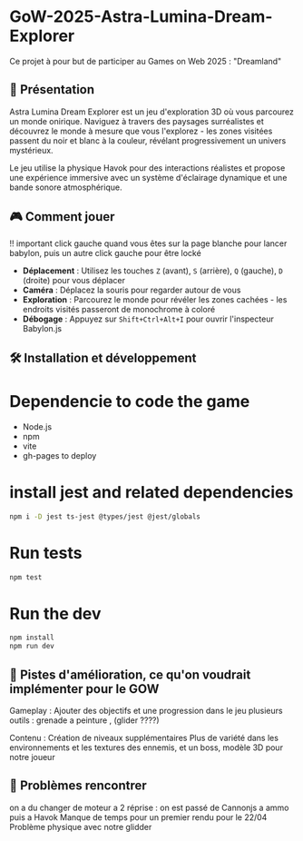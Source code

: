 # GoW-2025-Astra-Lumina-Dream-Explorer
Ce projet à pour but de participer au Games on Web 2025 : "Dreamland"


## 📖 Présentation

Astra Lumina Dream Explorer est un jeu d'exploration 3D où vous parcourez un monde onirique. Naviguez à travers des paysages surréalistes et découvrez le monde à mesure que vous l'explorez - les zones visitées passent du noir et blanc à la couleur, révélant progressivement un univers mystérieux.

Le jeu utilise la physique Havok pour des interactions réalistes et propose une expérience immersive avec un système d'éclairage dynamique et une bande sonore atmosphérique.

## 🎮 Comment jouer

!! important click gauche quand vous êtes sur la page blanche pour lancer babylon, puis un autre click gauche pour être locké

- **Déplacement** : Utilisez les touches `Z` (avant), `S` (arrière), `Q` (gauche), `D` (droite) pour vous déplacer
- **Caméra** : Déplacez la souris pour regarder autour de vous
- **Exploration** : Parcourez le monde pour révéler les zones cachées - les endroits visités passeront de monochrome à coloré
- **Débogage** : Appuyez sur `Shift+Ctrl+Alt+I` pour ouvrir l'inspecteur Babylon.js

## 🛠️ Installation et développement
# Dependencie to code the game
 
- Node.js
- npm
- vite
- gh-pages to deploy

# install jest and related dependencies
```bash
npm i -D jest ts-jest @types/jest @jest/globals
```

# Run tests
```bash
npm test
```

# Run the dev
```bash
npm install
npm run dev 
```

## 🔮 Pistes d'amélioration, ce qu'on voudrait implémenter pour le GOW

Gameplay :
Ajouter des objectifs et une progression dans le jeu
plusieurs outils : grenade a peinture , (glider ????)


Contenu :
Création de niveaux supplémentaires
Plus de variété dans les environnements et les textures
des ennemis, et un boss, modèle 3D pour notre joueur



## 🧰 Problèmes rencontrer
on a du changer de moteur a 2 réprise : on est passé de Cannonjs a ammo puis a Havok
Manque de temps pour un premier rendu pour le 22/04
Problème physique avec notre glidder







